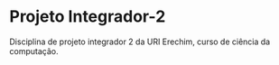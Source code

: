 # Projeto Integrador-2
 Disciplina de projeto integrador 2 da URI Erechim, curso de ciência da computação.
